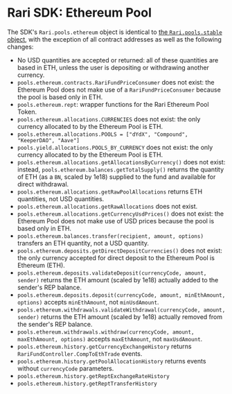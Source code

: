 # Rari SDK: Ethereum Pool

The SDK's `Rari.pools.ethereum` object is identical to [the `Rari.pools.stable` object](stable.md), with the exception of all contract addresses as well as the following changes:

* No USD quantities are accepted or returned: all of these quantities are based in ETH, unless the user is depositing or withdrawing another currency.
* `pools.ethereum.contracts.RariFundPriceConsumer` does not exist: the Ethereum Pool does not make use of a `RariFundPriceConsumer` because the pool is based only in ETH.
* `pools.ethereum.rept`: wrapper functions for the Rari Ethereum Pool Token.
* `pools.ethereum.allocations.CURRENCIES` does not exist: the only currency allocated to by the Ethereum Pool is ETH.
* `pools.ethereum.allocations.POOLS = ["dYdX", "Compound", "KeeperDAO", "Aave"]`
* `pools.yield.allocations.POOLS_BY_CURRENCY` does not exist: the only currency allocated to by the Ethereum Pool is ETH.
* `pools.ethereum.allocations.getAllocationsByCurrency()` does not exist: instead, `pools.ethereum.balances.getTotalSupply()` returns the quantity of ETH (as a `BN`, scaled by 1e18) supplied to the fund and available for direct withdrawal.
* `pools.ethereum.allocations.getRawPoolAllocations` returns ETH quantities, not USD quantities.
* `pools.ethereum.allocations.getRawAllocations` does not exist.
* `pools.ethereum.allocations.getCurrencyUsdPrices()` does not exist: the Ethereum Pool does not make use of USD prices because the pool is based only in ETH.
* `pools.ethereum.balances.transfer(recipient, amount, options)` transfers an ETH quantity, not a USD quantity.
* `pools.ethereum.deposits.getDirectDepositCurrencies()` does not exist: the only currency accepted for direct deposit to the Ethereum Pool is Ethereum (ETH).
* `pools.ethereum.deposits.validateDeposit(currencyCode, amount, sender)` returns the ETH amount (scaled by 1e18) actually added to the sender's REP balance.
* `pools.ethereum.deposits.deposit(currencyCode, amount, minEthAmount, options)` accepts `minEthAmount`, not `minUsdAmount`.
* `pools.ethereum.withdrawals.validateWithdrawal(currencyCode, amount, sender)` returns the ETH amount (scaled by 1e18) actually removed from the sender's REP balance.
* `pools.ethereum.withdrawals.withdraw(currencyCode, amount, maxEthAmount, options)` accepts `maxEthAmount`, not `maxUsdAmount`.
* `pools.ethereum.history.getCurrencyExchangeHistory` returns `RariFundController.CompToEthTrade` events.
* `pools.ethereum.history.getPoolAllocationHistory` returns events without `currencyCode` parameters.
* `pools.ethereum.history.getReptExchangeRateHistory`
* `pools.ethereum.history.getReptTransferHistory`
